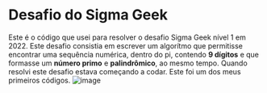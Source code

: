 # Desafio do Sigma Geek

Este é o código que usei para resolver o desafio Sigma Geek nível 1 em 2022.
Este desafio consistia em escrever um algorítmo que permitisse encontrar uma sequência numérica, dentro do pi, contendo **9 dígitos** e que formasse um **número primo** e **palindrômico**, ao mesmo tempo.
Quando resolvi este desafio estava começando a codar. Este foi um dos meus primeiros códigos.
![image](https://github.com/Valqps/desafioSigmaGeekPalindromo/assets/116129487/baffc81e-b3f6-4e06-829a-8a05192d1577)


